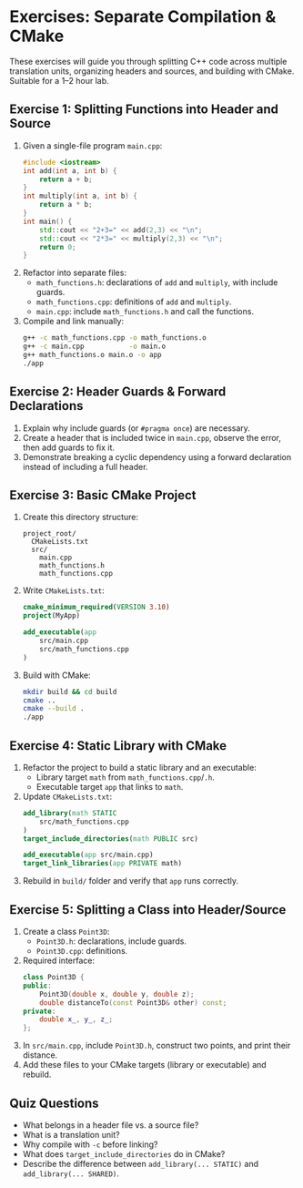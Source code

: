  # Exercises: Separate Compilation & CMake

 These exercises will guide you through splitting C++ code across multiple translation units,
 organizing headers and sources, and building with CMake. Suitable for a 1–2 hour lab.

 ## Exercise 1: Splitting Functions into Header and Source

 1. Given a single-file program `main.cpp`:
    ```cpp
    #include <iostream>
    int add(int a, int b) {
        return a + b;
    }
    int multiply(int a, int b) {
        return a * b;
    }
    int main() {
        std::cout << "2+3=" << add(2,3) << "\n";
        std::cout << "2*3=" << multiply(2,3) << "\n";
        return 0;
    }
    ```
 2. Refactor into separate files:
    - `math_functions.h`: declarations of `add` and `multiply`, with include guards.
    - `math_functions.cpp`: definitions of `add` and `multiply`.
    - `main.cpp`: include `math_functions.h` and call the functions.
 3. Compile and link manually:
    ```bash
    g++ -c math_functions.cpp -o math_functions.o
    g++ -c main.cpp           -o main.o
    g++ math_functions.o main.o -o app
    ./app
    ```

 ## Exercise 2: Header Guards & Forward Declarations

 1. Explain why include guards (or `#pragma once`) are necessary.
 2. Create a header that is included twice in `main.cpp`, observe the error, then add guards to fix it.
 3. Demonstrate breaking a cyclic dependency using a forward declaration instead of including a full header.

 ## Exercise 3: Basic CMake Project

 1. Create this directory structure:
    ```
    project_root/
      CMakeLists.txt
      src/
        main.cpp
        math_functions.h
        math_functions.cpp
    ```
 2. Write `CMakeLists.txt`:
    ```cmake
    cmake_minimum_required(VERSION 3.10)
    project(MyApp)

    add_executable(app
        src/main.cpp
        src/math_functions.cpp
    )
    ```
 3. Build with CMake:
    ```bash
    mkdir build && cd build
    cmake ..
    cmake --build .
    ./app
    ```

 ## Exercise 4: Static Library with CMake

 1. Refactor the project to build a static library and an executable:
    - Library target `math` from `math_functions.cpp`/`.h`.
    - Executable target `app` that links to `math`.
 2. Update `CMakeLists.txt`:
    ```cmake
    add_library(math STATIC
        src/math_functions.cpp
    )
    target_include_directories(math PUBLIC src)

    add_executable(app src/main.cpp)
    target_link_libraries(app PRIVATE math)
    ```
 3. Rebuild in `build/` folder and verify that `app` runs correctly.

 ## Exercise 5: Splitting a Class into Header/Source

 1. Create a class `Point3D`:
    - `Point3D.h`: declarations, include guards.
    - `Point3D.cpp`: definitions.
 2. Required interface:
    ```cpp
    class Point3D {
    public:
        Point3D(double x, double y, double z);
        double distanceTo(const Point3D& other) const;
    private:
        double x_, y_, z_;
    };
    ```
 3. In `src/main.cpp`, include `Point3D.h`, construct two points, and print their distance.
 4. Add these files to your CMake targets (library or executable) and rebuild.

 ## Quiz Questions

 - What belongs in a header file vs. a source file?
 - What is a translation unit?
 - Why compile with `-c` before linking?
 - What does `target_include_directories` do in CMake?
 - Describe the difference between `add_library(... STATIC)` and `add_library(... SHARED)`.